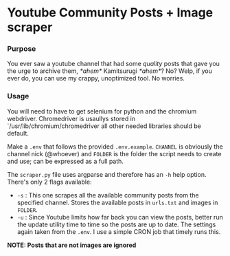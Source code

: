 # Youtube Community Posts + Image scraper

### **Purpose**

You ever saw a youtube channel that had some *quality* posts that gave you the urge to archive them, *\*ahem\** Kamitsurugi *\*ahem\**?
No? Welp, if you ever do, you can use my crappy, unoptimized tool. No worries.

### **Usage**

You will need to have to get selenium for python and the chromium webdriver. Chromedriver is usaullys stored in `/usr/lib/chromium/chromedriver all other needed libraries should be default.

Make a `.env` that follows the provided `.env.example`. `CHANNEL` is obviously the channel nick (@whoever) and `FOLDER` is the folder the script needs to create and use; can be expressed as a full path.

The `scraper.py` file uses argparse and therefore has an `-h` help option.
There's only 2 flags available:
- `-s` : This one scrapes all the available community posts from the specified channel. Stores the available posts in `urls.txt` and images in `FOLDER`.
- `-u` : Since Youtube limits how far back you can view the posts, better run the update utility time to time so the posts are up to date. The settings again taken from the `.env`. I use a simple CRON job that timely runs this.

**NOTE: Posts that are not images are ignored**
